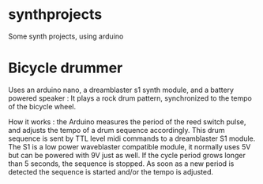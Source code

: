 synthprojects
=============

Some synth projects, using arduino


Bicycle drummer
===============

Uses an arduino nano, a dreamblaster s1 synth module, and a battery powered speaker :  It plays a rock drum pattern, synchronized to the tempo of the bicycle wheel. 

How it works : the Arduino measures the period of the reed switch pulse, and adjusts the tempo of a drum sequence accordingly.  This drum sequence is sent by TTL level midi commands to a dreamblaster S1 module. The S1 is a low power waveblaster compatible module, it normally uses 5V but can be powered with 9V just as well. If the cycle period grows longer than 5 seconds, the sequence is stopped. As soon as a new period is detected the sequence is started and/or the tempo is adjusted. 
